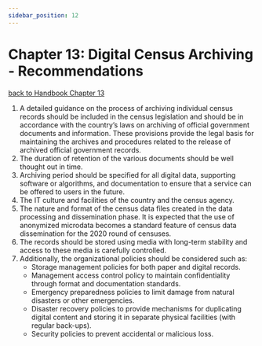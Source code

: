 ```yaml
---
sidebar_position: 12
---
```


# Chapter 13: Digital Census Archiving - Recommendations
[back to Handbook Chapter 13](https://tech-acs.github.io/e-census-handbook/docs/category/chapter-13-digital-census-archiving)

1. A detailed guidance on the process of archiving individual census records should be included in the census legislation and should be in accordance with the country’s laws on archiving of official government documents and information. These provisions provide the legal basis for maintaining the archives and procedures related to the release of archived official government records.
2. The duration of retention of the various documents should be well thought out in time.
3. Archiving period should be specified for all digital data, supporting software or algorithms, and documentation to ensure that a service can be offered to users in the future.
4. The IT culture and facilities of the country and the census agency.
5. The nature and format of the census data files created in the data processing and dissemination phase. It is expected that the use of anonymized microdata becomes a standard feature of census data dissemination for the 2020 round of censuses.
6. The records should be stored using media with long-term stability and access to these media is carefully controlled.
7.	Additionally, the organizational policies should be considered such as: 
    -	Storage management policies for both paper and digital records.
    -	Management access control policy to maintain confidentiality through format and documentation standards.
    -	Emergency preparedness policies to limit damage from natural disasters or other emergencies.
    -	Disaster recovery policies to provide mechanisms for duplicating digital content and storing it in separate physical facilities (with regular back-ups).
    -	Security policies to prevent accidental or malicious loss.

